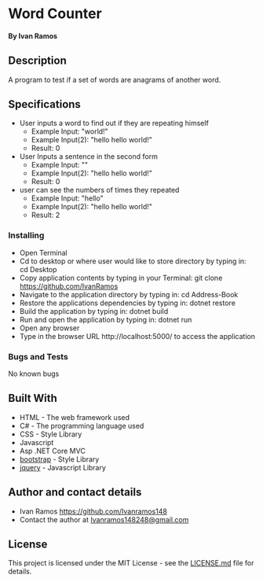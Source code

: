 # Word Counter

#### By Ivan Ramos

## Description

A program to test if a set of words are anagrams of another word.

## Specifications

  * User inputs a word to find out if they are repeating himself
    * Example Input: "world!"
    * Example Input(2): "hello hello world!"
    * Result: 0
  * User Inputs a sentence in the second form
    * Example Input: ""
    * Example Input(2): "hello hello world!"
    * Result: 0
  * user can see the numbers of times they repeated 
    * Example Input: "hello"
    * Example Input(2): "hello hello world!"
    * Result: 2

### Installing

  * Open Terminal
  * Cd to desktop or where user would like to store directory by typing in: cd Desktop
  * Copy application contents by typing in your Terminal: git clone https://github.com/IvanRamos
  * Navigate to the application directory by typing in: cd Address-Book
  * Restore the applications dependencies by typing in: dotnet restore
  * Build the application by typing in: dotnet build
  * Run and open the application by typing in: dotnet run
  * Open any browser
  * Type in the browser URL http://localhost:5000/ to access the application

### Bugs and Tests

No known bugs

## Built With

* HTML - The web framework used
* C# - The programming language used
* CSS - Style Library
* Javascript
* Asp .NET Core MVC
* [bootstrap](https://getbootstrap.com/docs/3.3/) - Style Library
* [jquery](https://jquery.com/download/) - Javascript Library


## Author and contact details

* Ivan Ramos https://github.com/Ivanramos148
* Contact the author at Ivanramos148248@gmail.com

## License

This project is licensed under the MIT License - see the [LICENSE.md](LICENSE.md) file for details.
